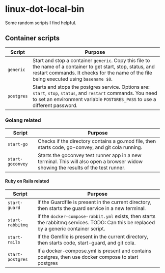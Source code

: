 # linux-dot-local-bin

Some random scripts I find helpful.


## Container scripts

Script      | Purpose
------------|---------
`generic`   | Start and stop a container `generic`. Copy this file to the name of a container to get start, stop, status, and restart commands. It checks for the name of the file being executed using `basename $0`.
`postgres`  | Starts and stops the postgres service. Options are: `start`, `stop`, `status`, and `restart` commands. You need to set an environment variable `POSTGRES_PASS` to use a different password.

### Golang related

Script           | Purpose
-----------------|---------
`start-go`       | Checks if the directory contains a go.mod file, then starts code, go-convey, and git cola running.
`start-goconvey` | Starts the goconvey test runner app in a new terminal. This will also open a browser widow showing the results of the test runner.

#### Ruby on Rails related

Script           | Purpose
-----------------|--------
`start-guard`    | If the Guardfile is present in the current directory, then starts the guard service in a new terminal.
`start-rabbitmq` | If the `docker-compose-rabbit.yml` exists, then starts the rabbitmq services. TODO: Can this be replaced by a generic container script.
`start-rails`    | If the Gemfile is present in the current directory, then starts code, start-guard, and git cola.
`start-postgres` | If a docker-compose.yml is present and contains postgres, then use docker compose to start postgres